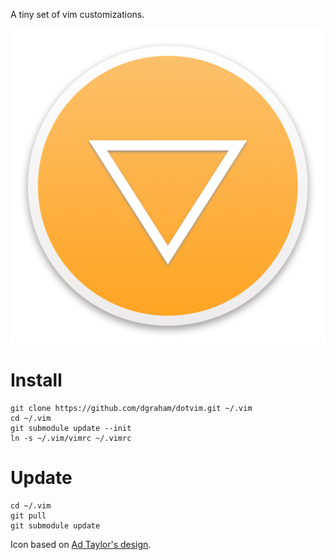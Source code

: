 A tiny set of vim customizations.

![MacVim](/images/MacVim.png)

# Install

```
git clone https://github.com/dgraham/dotvim.git ~/.vim
cd ~/.vim
git submodule update --init
ln -s ~/.vim/vimrc ~/.vimrc
```

# Update

```
cd ~/.vim
git pull
git submodule update
```

Icon based on [Ad Taylor's design][shoutout].

[shoutout]: https://dribbble.com/shots/652546-MacVim-Replacement-Dock-Icon
